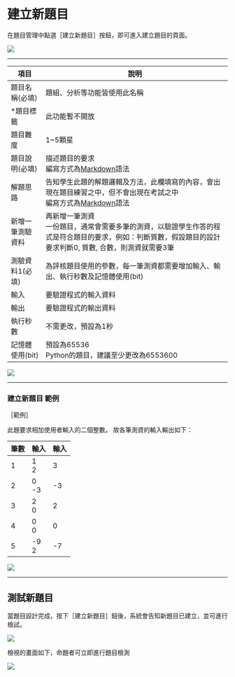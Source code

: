 # 建立新題目 #

在題目管理中點選［建立新題目］按鈕，即可進入建立題目的頁面。

![](/assets/cjmd02教師主控台-01-題目管理-00.png)

---

|項目                           |說明               |
|-------------------------------|-------------------|
|題目名稱(必填)|題組、分析等功能皆使用此名稱|
|*題目標籤     |此功能暫不開放|
|題目難度|1~5顆星|
|題目說明(必填)|描述題目的要求<br>編寫方式為[Markdown](http://markdown.tw/)語法|
|解題思路|告知學生此題的解題邏輯及方法，此欄填寫的內容，會出現在題目練習之中，但不會出現在考試之中<br>編寫方式為[Markdown](http://markdown.tw/)語法|
|新增一筆測驗資料|再新增一筆測資<br>一份題目，通常會需要多筆的測資，以驗證學生作答的程式是符合題目的要求，例如：判斷質數，假設題目的設計要求判斷0, 質數, 合數，則測資就需要3筆|
|測驗資料1(必填)|為評核題目使用的參數，每一筆測資都需要增加輸入、輸出、執行秒數及記憶體使用(bit)|
|輸入|要驗證程式的輸入資料|
|輸出|要驗證程式的輸出資料|
|執行秒數|不需更改，預設為1秒|
|記憶體使用(bit)|預設為65536<br>Python的題目，建議至少更改為6553600|

![](/assets/cjmd02教師主控台-01-題目管理-01建立新題目-01.png)

---

### 建立新題目 範例 ###

［範例］

此題要求相加使用者輸入的二個整數。
故各筆測資的輸入輸出如下：

|筆數  |輸入    |輸入 |
| ----- | -------- | ----- |
|1  |1<br>2    |3    |
|2  |0<br>-3   |-3   |
|3  |2<br>0    |2    |
|4  |0<br>0    |0    |
|5  |-9<br>2   |-7   |


![](/assets/cjmd02教師主控台-01-題目管理-01建立新題目-02.png)

---

## 測試新題目 ##

當題目設計完成，按下［建立新題目］鈕後，系統會告知新題目已建立，並可進行檢試。

![](/assets/cjmd02教師主控台-01-題目管理-01建立新題目-03.png)

檢視的畫面如下，命題者可立即進行題目檢測

![](/assets/cjmd02教師主控台-01-題目管理-01建立新題目-05.png)

